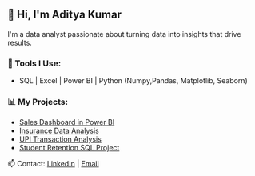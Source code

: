 ## 👋 Hi, I'm Aditya Kumar

I'm a data analyst passionate about turning data into insights that drive results.

### 🔧 Tools I Use:
- SQL | Excel | Power BI | Python (Numpy,Pandas, Matplotlib, Seaborn)

### 📊 My Projects:
- [Sales Dashboard in Power BI](https://github.com/Adityakumar118/sales-dashboard)
- [Insurance Data Analysis](https://github.com/Adityakumar118/Insurance-Data-Analysis)
- [UPI Transaction Analysis](https://github.com/Adityakumar118/upi-data-analysis)
- [Student Retention SQL Project](https://github.com/Adityakumar118/student-retention-sql)

📫 Contact: [LinkedIn](https://www.linkedin.com/in/aditya-kumar-10577336a/) | [Email](mailto:adityachoudhary7944@gmail.com)
